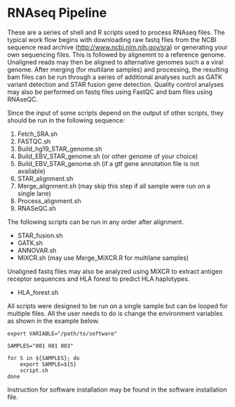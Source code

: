 # RNAseq Pipeline

These are a series of shell and R scripts used to process RNAseq files.  The typical work flow begins with downloading raw fastq files from the NCBI sequence read archive (http://www.ncbi.nlm.nih.gov/sra) or generating your own sequencing files.  This is followed by alignemnt to a reference genome.  Unaligned reads may then be aligned to alternative genomes such a a viral genome.  After merging (for multilane samples) and processing, the resulting bam files can be run through a series of additional analyses such as GATK variant detection and STAR fusion gene detection.  Quality control analyses may also be performed on fastq files using FastQC and bam files using RNAseQC.  

Since the input of some scripts depend on the output of other scripts, they should be run in the following sequence:

1. Fetch_SRA.sh
2. FASTQC.sh
3. Build_hg19_STAR_genome.sh
4. Build_EBV_STAR_genome.sh (or other genome of your choice)
5. Build_EBV_STAR_genome.sh (if a gtf gene annotation file is not available)
6. STAR_alignment.sh
7. Merge_alignment.sh (may skip this step if all sample were run on a single lane)
8. Process_alignment.sh
9. RNASeQC.sh


The following scripts can be run in any order after alignment.

* STAR_fusion.sh
* GATK.sh
* ANNOVAR.sh
* MiXCR.sh (may use Merge_MiXCR.R for multilane samples)

Unaligned fastq files may also be analyzed using MiXCR to extract antigen receptor sequences and HLA forest to predict HLA haplotypes.

* HLA_forest.sh

All scripts were designed to be run on a single sample but can be looped for multiple files.  All the user needs to do is change the environment variables as shown in the example below.
```
export VARIABLE="/path/to/software"

SAMPLES="001 001 003"

for S in ${SAMPLES}; do
    export SAMPLE=${S}
    script.sh
done
```

Instruction for software installation may be found in the software installation file.